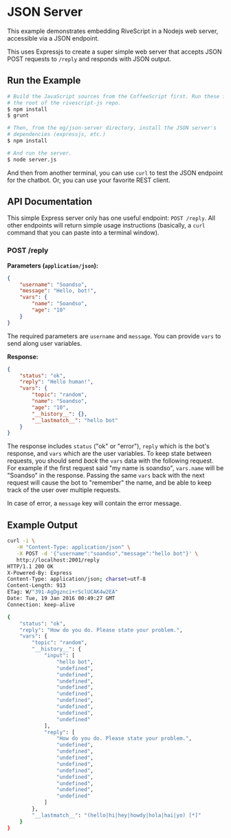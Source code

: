 # JSON Server

This example demonstrates embedding RiveScript in a Nodejs web server,
accessible via a JSON endpoint.

This uses Expressjs to create a super simple web server that accepts JSON POST
requests to `/reply` and responds with JSON output.

## Run the Example

```bash
# Build the JavaScript sources from the CoffeeScript first. Run these from
# the root of the rivescript-js repo.
$ npm install
$ grunt

# Then, from the eg/json-server directory, install the JSON server's
# dependencies (expressjs, etc.)
$ npm install

# And run the server.
$ node server.js
```

And then from another terminal, you can use `curl` to test the JSON endpoint for
the chatbot. Or, you can use your favorite REST client.

## API Documentation

This simple Express server only has one useful endpoint: `POST /reply`. All
other endpoints will return simple usage instructions (basically, a `curl`
command that you can paste into a terminal window).

### POST /reply

**Parameters (`application/json`):**

```json
{
	"username": "Soandso",
	"message": "Hello, bot!",
	"vars": {
		"name": "Soandso",
		"age": "10"
	}
}
```

The required parameters are `username` and `message`. You can provide `vars` to
send along user variables.

**Response:**

```json
{
	"status": "ok",
	"reply": "Hello human!",
	"vars": {
		"topic": "random",
		"name": "Soandso",
		"age": "10",
		"__history__": {},
		"__lastmatch__": "hello bot"
	}
}
```

The response includes `status` ("ok" or "error"), `reply` which is the bot's
response, and `vars` which are the user variables. To keep state between
requests, you should send *back* the `vars` data with the following request.
For example if the first request said "my name is soandso", `vars.name` will
be "Soandso" in the response. Passing the same `vars` back with the next
request will cause the bot to "remember" the name, and be able to keep track of
the user over multiple requests.

In case of error, a `message` key will contain the error message.

## Example Output

```bash
curl -i \
   -H "Content-Type: application/json" \
   -X POST -d '{"username":"soandso","message":"hello bot"}' \
   http://localhost:2001/reply
HTTP/1.1 200 OK
X-Powered-By: Express
Content-Type: application/json; charset=utf-8
Content-Length: 913
ETag: W/"391-AgDgznci+rSclUCAK4w2EA"
Date: Tue, 19 Jan 2016 00:49:27 GMT
Connection: keep-alive

{
    "status": "ok",
    "reply": "How do you do. Please state your problem.",
    "vars": {
        "topic": "random",
        "__history__": {
            "input": [
                "hello bot",
                "undefined",
                "undefined",
                "undefined",
                "undefined",
                "undefined",
                "undefined",
                "undefined",
                "undefined",
                "undefined"
            ],
            "reply": [
                "How do you do. Please state your problem.",
                "undefined",
                "undefined",
                "undefined",
                "undefined",
                "undefined",
                "undefined",
                "undefined",
                "undefined",
                "undefined"
            ]
        },
        "__lastmatch__": "(hello|hi|hey|howdy|hola|hai|yo) [*]"
    }
}
```
